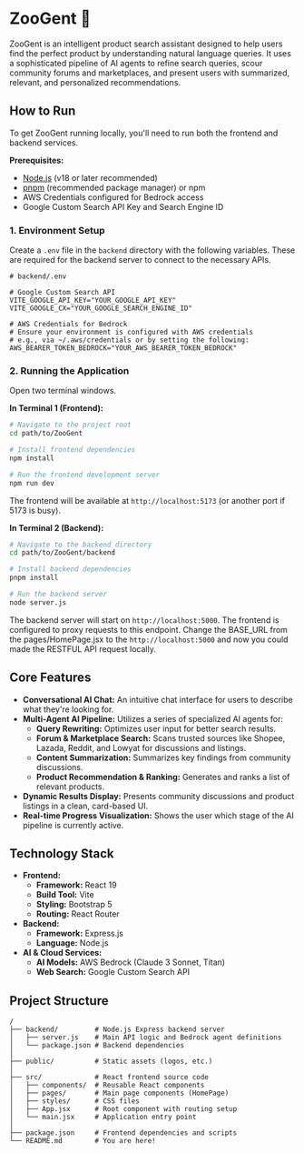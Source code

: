 # ZooGent 🦓

ZooGent is an intelligent product search assistant designed to help users find the perfect product by understanding natural language queries. It uses a sophisticated pipeline of AI agents to refine search queries, scour community forums and marketplaces, and present users with summarized, relevant, and personalized recommendations.

## How to Run

To get ZooGent running locally, you'll need to run both the frontend and backend services.

**Prerequisites:**
*   [Node.js](https://nodejs.org/) (v18 or later recommended)
*   [pnpm](https://pnpm.io/installation) (recommended package manager) or npm
*   AWS Credentials configured for Bedrock access
*   Google Custom Search API Key and Search Engine ID

### 1. Environment Setup

Create a `.env` file in the `backend` directory with the following variables. These are required for the backend server to connect to the necessary APIs.

```env
# backend/.env

# Google Custom Search API
VITE_GOOGLE_API_KEY="YOUR_GOOGLE_API_KEY"
VITE_GOOGLE_CX="YOUR_GOOGLE_SEARCH_ENGINE_ID"

# AWS Credentials for Bedrock
# Ensure your environment is configured with AWS credentials
# e.g., via ~/.aws/credentials or by setting the following:
AWS_BEARER_TOKEN_BEDROCK="YOUR_AWS_BEARER_TOKEN_BEDROCK"

```

### 2. Running the Application

Open two terminal windows.

**In Terminal 1 (Frontend):**
```bash
# Navigate to the project root
cd path/to/ZooGent

# Install frontend dependencies
npm install

# Run the frontend development server
npm run dev
```
The frontend will be available at `http://localhost:5173` (or another port if 5173 is busy).

**In Terminal 2 (Backend):**
```bash
# Navigate to the backend directory
cd path/to/ZooGent/backend

# Install backend dependencies
pnpm install

# Run the backend server
node server.js
```
The backend server will start on `http://localhost:5000`. The frontend is configured to proxy requests to this endpoint.
Change the BASE_URL from the pages/HomePage.jsx to the `http://localhost:5000` and now you could made the RESTFUL API request locally.

## Core Features

*   **Conversational AI Chat:** An intuitive chat interface for users to describe what they're looking for.
*   **Multi-Agent AI Pipeline:** Utilizes a series of specialized AI agents for:
    *   **Query Rewriting:** Optimizes user input for better search results.
    *   **Forum & Marketplace Search:** Scans trusted sources like Shopee, Lazada, Reddit, and Lowyat for discussions and listings.
    *   **Content Summarization:** Summarizes key findings from community discussions.
    *   **Product Recommendation & Ranking:** Generates and ranks a list of relevant products.
*   **Dynamic Results Display:** Presents community discussions and product listings in a clean, card-based UI.
*   **Real-time Progress Visualization:** Shows the user which stage of the AI pipeline is currently active.

## Technology Stack

*   **Frontend:**
    *   **Framework:** React 19
    *   **Build Tool:** Vite
    *   **Styling:** Bootstrap 5
    *   **Routing:** React Router
*   **Backend:**
    *   **Framework:** Express.js
    *   **Language:** Node.js
*   **AI & Cloud Services:**
    *   **AI Models:** AWS Bedrock (Claude 3 Sonnet, Titan)
    *   **Web Search:** Google Custom Search API

## Project Structure

```
/
├── backend/         # Node.js Express backend server
│   ├── server.js    # Main API logic and Bedrock agent definitions
│   └── package.json # Backend dependencies
│
├── public/          # Static assets (logos, etc.)
│
├── src/             # React frontend source code
│   ├── components/  # Reusable React components
│   ├── pages/       # Main page components (HomePage)
│   ├── styles/      # CSS files
│   ├── App.jsx      # Root component with routing setup
│   └── main.jsx     # Application entry point
│
├── package.json     # Frontend dependencies and scripts
└── README.md        # You are here!
```